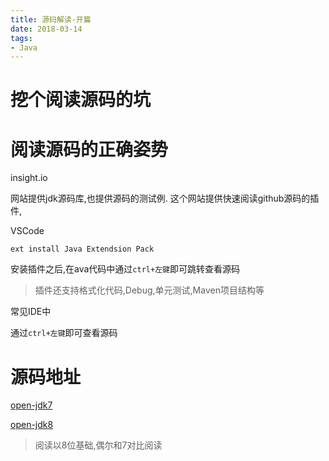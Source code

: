 ```yaml
---
title: 源码解读-开篇
date: 2018-03-14
tags:
- Java
---
```

# 挖个阅读源码的坑



# 阅读源码的正确姿势

insight.io

网站提供jdk源码库,也提供源码的测试例.
这个网站提供快速阅读github源码的插件,

VSCode
```
ext install Java Extendsion Pack
```
安装插件之后,在ava代码中通过`ctrl+左键`即可跳转查看源码

> 插件还支持格式化代码,Debug,单元测试,Maven项目结构等


常见IDE中

通过`ctrl+左键`即可查看源码

# 源码地址

[open-jdk7](https://github.com/lambdalab-mirror/jdk7u-jdk)

[open-jdk8](https://github.com/lambdalab-mirror/jdk8u-jdk)

> 阅读以8位基础,偶尔和7对比阅读

